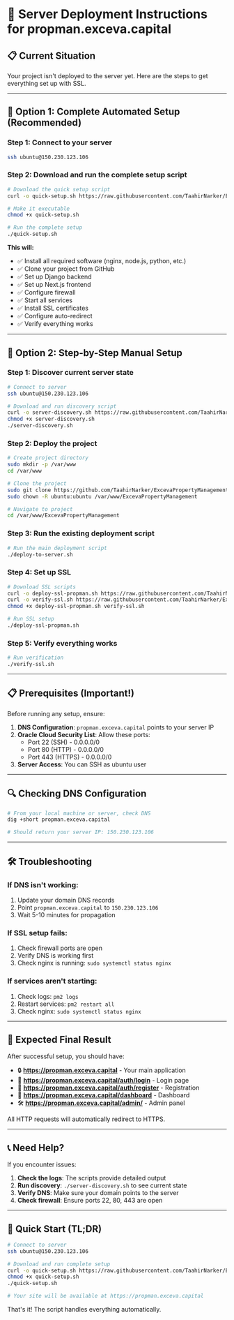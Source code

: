 # 🚀 Server Deployment Instructions for propman.exceva.capital

## 📋 Current Situation

Your project isn't deployed to the server yet. Here are the steps to get everything set up with SSL.

---

## 🎯 **Option 1: Complete Automated Setup (Recommended)**

### **Step 1: Connect to your server**
```bash
ssh ubuntu@150.230.123.106
```

### **Step 2: Download and run the complete setup script**
```bash
# Download the quick setup script
curl -o quick-setup.sh https://raw.githubusercontent.com/TaahirNarker/ExcevaPropertyManagement/main/quick-setup.sh

# Make it executable
chmod +x quick-setup.sh

# Run the complete setup
./quick-setup.sh
```

**This will:**
- ✅ Install all required software (nginx, node.js, python, etc.)
- ✅ Clone your project from GitHub
- ✅ Set up Django backend
- ✅ Set up Next.js frontend
- ✅ Configure firewall
- ✅ Start all services
- ✅ Install SSL certificates
- ✅ Configure auto-redirect
- ✅ Verify everything works

---

## 🔧 **Option 2: Step-by-Step Manual Setup**

### **Step 1: Discover current server state**
```bash
# Connect to server
ssh ubuntu@150.230.123.106

# Download and run discovery script
curl -o server-discovery.sh https://raw.githubusercontent.com/TaahirNarker/ExcevaPropertyManagement/main/server-discovery.sh
chmod +x server-discovery.sh
./server-discovery.sh
```

### **Step 2: Deploy the project**
```bash
# Create project directory
sudo mkdir -p /var/www
cd /var/www

# Clone the project
sudo git clone https://github.com/TaahirNarker/ExcevaPropertyManagement.git
sudo chown -R ubuntu:ubuntu /var/www/ExcevaPropertyManagement

# Navigate to project
cd /var/www/ExcevaPropertyManagement
```

### **Step 3: Run the existing deployment script**
```bash
# Run the main deployment script
./deploy-to-server.sh
```

### **Step 4: Set up SSL**
```bash
# Download SSL scripts
curl -o deploy-ssl-propman.sh https://raw.githubusercontent.com/TaahirNarker/ExcevaPropertyManagement/main/deploy-ssl-propman.sh
curl -o verify-ssl.sh https://raw.githubusercontent.com/TaahirNarker/ExcevaPropertyManagement/main/verify-ssl.sh
chmod +x deploy-ssl-propman.sh verify-ssl.sh

# Run SSL setup
./deploy-ssl-propman.sh
```

### **Step 5: Verify everything works**
```bash
# Run verification
./verify-ssl.sh
```

---

## 📋 **Prerequisites (Important!)**

Before running any setup, ensure:

1. **DNS Configuration**: `propman.exceva.capital` points to your server IP
2. **Oracle Cloud Security List**: Allow these ports:
   - Port 22 (SSH) - 0.0.0.0/0
   - Port 80 (HTTP) - 0.0.0.0/0
   - Port 443 (HTTPS) - 0.0.0.0/0
3. **Server Access**: You can SSH as ubuntu user

---

## 🔍 **Checking DNS Configuration**

```bash
# From your local machine or server, check DNS
dig +short propman.exceva.capital

# Should return your server IP: 150.230.123.106
```

---

## 🛠️ **Troubleshooting**

### **If DNS isn't working:**
1. Update your domain DNS records
2. Point `propman.exceva.capital` to `150.230.123.106`
3. Wait 5-10 minutes for propagation

### **If SSL setup fails:**
1. Check firewall ports are open
2. Verify DNS is working first
3. Check nginx is running: `sudo systemctl status nginx`

### **If services aren't starting:**
1. Check logs: `pm2 logs`
2. Restart services: `pm2 restart all`
3. Check nginx: `sudo systemctl status nginx`

---

## 🎯 **Expected Final Result**

After successful setup, you should have:

- 🔒 **https://propman.exceva.capital** - Your main application
- 🔐 **https://propman.exceva.capital/auth/login** - Login page
- 📝 **https://propman.exceva.capital/auth/register** - Registration
- 🏢 **https://propman.exceva.capital/dashboard** - Dashboard
- 🛠️ **https://propman.exceva.capital/admin/** - Admin panel

All HTTP requests will automatically redirect to HTTPS.

---

## 📞 **Need Help?**

If you encounter issues:

1. **Check the logs**: The scripts provide detailed output
2. **Run discovery**: `./server-discovery.sh` to see current state
3. **Verify DNS**: Make sure your domain points to the server
4. **Check firewall**: Ensure ports 22, 80, 443 are open

---

## 🚀 **Quick Start (TL;DR)**

```bash
# Connect to server
ssh ubuntu@150.230.123.106

# Download and run complete setup
curl -o quick-setup.sh https://raw.githubusercontent.com/TaahirNarker/ExcevaPropertyManagement/main/quick-setup.sh
chmod +x quick-setup.sh
./quick-setup.sh

# Your site will be available at https://propman.exceva.capital
```

That's it! The script handles everything automatically. 